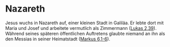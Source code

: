 # Nazareth
Jesus wuchs in Nazareth auf, einer kleinen Stadt in Galiläa. Er lebte dort mit Maria und Josef und arbeitete vermutlich als Zimmermann ([Lukas 2,39](https://www.bibleserver.com/LUT/Lukas2%2C39)). Während seines späteren öffentlichen Auftretens glaubte niemand an ihn als den Messias in seiner Heimatstadt ([Markus 6,1-6](https://www.bibleserver.com/LUT/Markus6%2C1-6)).